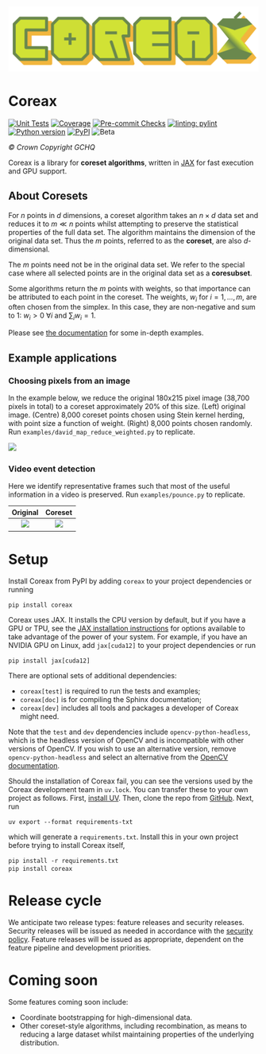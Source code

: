 <div align="center">
    <img alt="Coreax logo" src="https://raw.githubusercontent.com/gchq/coreax/main/documentation/assets/Logo.svg">
</div>

# Coreax

[![Unit Tests](https://github.com/gchq/coreax/actions/workflows/unittests.yml/badge.svg)](https://github.com/gchq/coreax/actions/workflows/unittests.yml)
[![Coverage](https://img.shields.io/endpoint?url=https%3A%2F%2Fgist.githubusercontent.com%2Ftp832944%2F51dd332be75961a7dc903c67718028e1%2Fraw%2Fcoreax_coverage.json)](https://github.com/gchq/coreax/actions/workflows/coverage.yml)
[![Pre-commit Checks](https://github.com/gchq/coreax/actions/workflows/pre_commit_checks.yml/badge.svg)](https://github.com/gchq/coreax/actions/workflows/pre_commit_checks.yml)
[![linting: pylint](https://img.shields.io/badge/linting-pylint-yellowgreen)](https://github.com/pylint-dev/pylint)
[![Python version](https://img.shields.io/pypi/pyversions/coreax.svg)](https://pypi.org/project/coreax)
[![PyPI](https://img.shields.io/pypi/v/coreax)](https://pypi.org/project/coreax)
![Beta](https://img.shields.io/badge/pre--release-beta-red)

_© Crown Copyright GCHQ_

Coreax is a library for **coreset algorithms**, written in <a href="https://jax.readthedocs.io/en/latest/notebooks/quickstart.html" target="_blank">JAX</a> for fast execution and GPU support.

## About Coresets

For $n$ points in $d$ dimensions, a coreset algorithm takes an $n \times d$ data set and
reduces it to $m \ll n$ points whilst attempting to preserve the statistical properties
of the full data set. The algorithm maintains the dimension of the original data set.
Thus the $m$ points, referred to as the **coreset**, are also $d$-dimensional.

The $m$ points need not be in the original data set. We refer to the special case where
all selected points are in the original data set as a **coresubset**.

Some algorithms return the $m$ points with weights, so that importance can be
attributed to each point in the coreset. The weights, $w_i$ for $i=1,...,m$, are often
chosen from the simplex. In this case, they are non-negative and sum to 1:
$w_i >0$ $\forall i$ and $\sum_{i} w_i =1$.

Please see [the documentation](https://coreax.readthedocs.io/en/latest/quickstart.html) for some in-depth examples.


##  Example applications

### Choosing pixels from an image

In the example below, we reduce the original 180x215
pixel image (38,700 pixels in total) to a coreset approximately 20% of this size.
(Left) original image.
(Centre) 8,000 coreset points chosen using Stein kernel herding, with point size a
function of weight.
(Right) 8,000 points chosen randomly.
Run `examples/david_map_reduce_weighted.py` to  replicate.

![](https://raw.githubusercontent.com/gchq/coreax/main/examples/data/david_coreset.png)


### Video event detection

Here we identify representative frames such that most of the
useful information in a video is preserved.
Run `examples/pounce.py` to replicate.

|                                 Original                                 |                                     Coreset                                      |
|:------------------------------------------------------------------------:|:--------------------------------------------------------------------------------:|
| ![](https://raw.githubusercontent.com/gchq/coreax/main/examples/pounce/pounce.gif) | ![](https://raw.githubusercontent.com/gchq/coreax/main/examples/pounce/pounce_coreset.gif) |


# Setup

Install Coreax from PyPI by adding `coreax` to your project dependencies or running
```shell
pip install coreax
```

Coreax uses JAX. It installs the CPU version by default, but if you have a GPU or TPU,
see the
[JAX installation instructions](https://jax.readthedocs.io/en/latest/installation.html)
for options available to take advantage of the power of your system. For example, if you
have an NVIDIA GPU on Linux, add `jax[cuda12]` to your project dependencies or run
```shell
pip install jax[cuda12]
```

There are optional sets of additional dependencies:
* `coreax[test]` is required to run the tests and examples;
* `coreax[doc]` is for compiling the Sphinx documentation;
* `coreax[dev]` includes all tools and packages a developer of Coreax might need.

Note that the `test` and `dev` dependencies include `opencv-python-headless`, which is
the headless version of OpenCV and is incompatible with other versions of OpenCV. If you
wish to use an alternative version, remove `opencv-python-headless` and select an
alternative from the
[OpenCV documentation](https://pypi.org/project/opencv-python-headless/).

Should the installation of Coreax fail, you can see the versions used by the Coreax
development team in `uv.lock`. You can transfer these to your own project as follows.
First, [install UV](https://docs.astral.sh/uv/getting-started/installation/). Then,
clone the repo from [GitHub](https://github.com/gchq/coreax). Next, run
```shell
uv export --format requirements-txt
```
which will generate a `requirements.txt`. Install this in your own project before trying
to install Coreax itself,
```shell
pip install -r requirements.txt
pip install coreax
```

# Release cycle

We anticipate two release types: feature releases and security releases. Security
releases will be issued as needed in accordance with the
[security policy](https://github.com/gchq/coreax/security/policy). Feature releases will
be issued as appropriate, dependent on the feature pipeline and development priorities.

# Coming soon

Some features coming soon include:
* Coordinate bootstrapping for high-dimensional data.
* Other coreset-style algorithms, including recombination, as means
to reducing a large dataset whilst maintaining properties of the underlying distribution.
